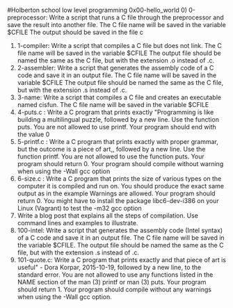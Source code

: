 #Holberton school low level programming
0x00-hello_world 
0) 0-preprocessor: Write a script that runs a C file through the preprocessor and save the result into another file. The C file name will be saved in the variable $CFILE The output should be saved in the file c
1) 1-compiler: Write a script that compiles a C file but does not link. The C file name will be saved in the variable $CFILE The output file should be named the same as the C file, but with the extension .o instead of .c. 
2) 2-assembler: Write a script that generates the assembly code of a C code and save it in an output file. The C file name will be saved in the variable $CFILE The output file should be named the same as the C file, but with the extension .s instead of .c.
3) 3-name: Write a script that compiles a C file and creates an executable named cisfun. The C file name will be saved in the variable $CFILE
4) 4-puts.c : Write a C program that prints exactly "Programming is like building a multilingual puzzle, followed by a new line. Use the function puts. You are not allowed to use printf. Your program should end with the value 0
5) 5-printf.c : Write a C program that prints exactly with proper grammar, but the outcome is a piece of art,, followed by a new line. Use the function printf. You are not allowed to use the function puts. Your program should return 0. Your program should compile without warning when using the -Wall gcc option
6) 6-size.c : Write a C program that prints the size of various types on the computer it is compiled and run on. You should produce the exact same output as in the example
Warnings are allowed. Your program should return 0. You might have to install the package libc6-dev-i386 on your Linux (Vagrant) to test the -m32 gcc option
7) Write a blog post that explains all the steps of compilation. Use command lines and examples to illustrate.
8) 100-intel: Write a script that generates the assembly code (Intel syntax) of a C code and save it in an output file. The C file name will be saved in the variable $CFILE. The output file should be named the same as the C file, but with the extension .s instead of .c. 
9) 101-quote.c: Write a C program that prints exactly and that piece of art is useful" - Dora Korpar, 2015-10-19, followed by a new line, to the standard error. You are not allowed to use any functions listed in the NAME section of the man (3) printf or man (3) puts. Your program should return 1. Your program should compile without any warnings when using the -Wall gcc option.
